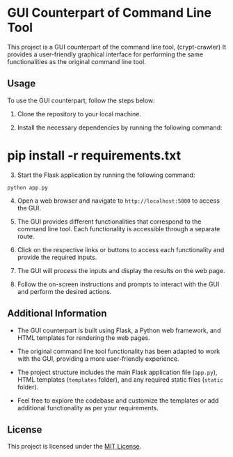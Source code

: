 # GUI Counterpart of Command Line Tool

This project is a GUI counterpart of the command line tool, (crypt-crawler) It provides a user-friendly graphical interface for performing the same functionalities as the original command line tool.

## Usage

To use the GUI counterpart, follow the steps below:

1. Clone the repository to your local machine.

2. Install the necessary dependencies by running the following command:

# pip install -r requirements.txt

3. Start the Flask application by running the following command:

`python app.py`


4. Open a web browser and navigate to `http://localhost:5000` to access the GUI.

5. The GUI provides different functionalities that correspond to the command line tool. Each functionality is accessible through a separate route.

6. Click on the respective links or buttons to access each functionality and provide the required inputs.

7. The GUI will process the inputs and display the results on the web page.

8. Follow the on-screen instructions and prompts to interact with the GUI and perform the desired actions.

## Additional Information

- The GUI counterpart is built using Flask, a Python web framework, and HTML templates for rendering the web pages.

- The original command line tool functionality has been adapted to work with the GUI, providing a more user-friendly experience.

- The project structure includes the main Flask application file (`app.py`), HTML templates (`templates` folder), and any required static files (`static` folder).

- Feel free to explore the codebase and customize the templates or add additional functionality as per your requirements.

## License

This project is licensed under the [MIT License](LICENSE).







